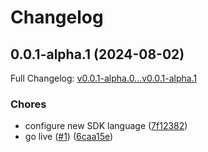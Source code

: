 # Changelog

## 0.0.1-alpha.1 (2024-08-02)

Full Changelog: [v0.0.1-alpha.0...v0.0.1-alpha.1](https://github.com/EndexAI/factset-events-and-transcripts-api-python/compare/v0.0.1-alpha.0...v0.0.1-alpha.1)

### Chores

* configure new SDK language ([7f12382](https://github.com/EndexAI/factset-events-and-transcripts-api-python/commit/7f12382e93781864a8a2feeac71279bb0df733a1))
* go live ([#1](https://github.com/EndexAI/factset-events-and-transcripts-api-python/issues/1)) ([6caa15e](https://github.com/EndexAI/factset-events-and-transcripts-api-python/commit/6caa15edd26431d0a49f25e73fdec475cc98da18))
